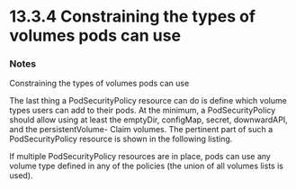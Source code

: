 # 13.3.4 Constraining the types of volumes pods can use

### Notes
Constraining the types of volumes pods can use

The last thing a PodSecurityPolicy resource can do is define which volume types users can add to their pods. At the minimum, a PodSecurityPolicy should allow using at least the emptyDir, configMap, secret, downwardAPI, and the persistentVolume- Claim volumes. The pertinent part of such a PodSecurityPolicy resource is shown in the following listing.

If multiple PodSecurityPolicy resources are in place, pods can use any volume type defined in any of the policies (the union of all volumes lists is used).
